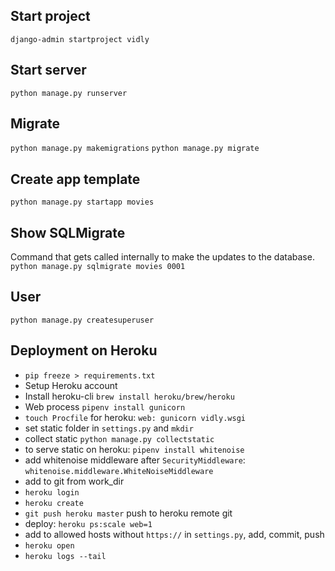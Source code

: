 ## Start project
`django-admin startproject vidly`

## Start server
`python manage.py runserver`

## Migrate
`python manage.py makemigrations`
`python manage.py migrate`

## Create app template
`python manage.py startapp movies`

## Show SQLMigrate
Command that gets called internally to make the updates to the database.
`python manage.py sqlmigrate movies 0001`

## User
`python manage.py createsuperuser`


## Deployment on Heroku
- `pip freeze > requirements.txt`
- Setup Heroku account
- Install heroku-cli `brew install heroku/brew/heroku`
- Web process `pipenv install gunicorn`
- `touch Procfile` for heroku: `web: gunicorn vidly.wsgi`
- set static folder in `settings.py` and `mkdir`
- collect static `python manage.py collectstatic`
- to serve static on heroku: `pipenv install whitenoise`
- add whitenoise middleware after `SecurityMiddleware`: `whitenoise.middleware.WhiteNoiseMiddleware`
- add to git from work_dir
- `heroku login`
- `heroku create`
- `git push heroku master` push to heroku remote git
- deploy: `heroku ps:scale web=1`
- add to allowed hosts without `https://` in `settings.py`, add, commit, push
- `heroku open`
- `heroku logs --tail`
